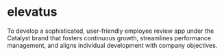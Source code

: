 # elevatus
To develop a sophisticated, user-friendly employee review app under the Catalyst brand that fosters continuous growth, streamlines performance management, and aligns individual development with company objectives.
